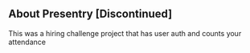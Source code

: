 

## About Presentry [Discontinued]

This was a hiring challenge project that has user auth and counts your attendance 
